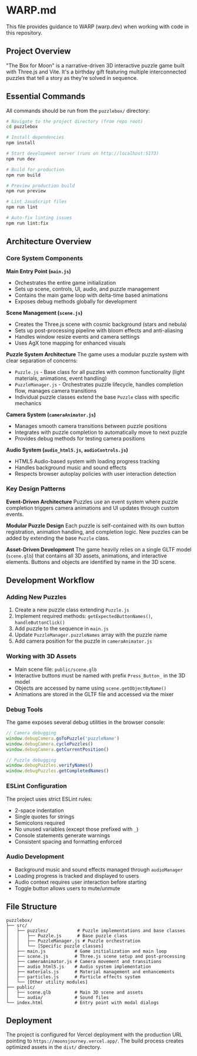 # WARP.md

This file provides guidance to WARP (warp.dev) when working with code in this repository.

## Project Overview

"The Box for Moon" is a narrative-driven 3D interactive puzzle game built with Three.js and Vite. It's a birthday gift featuring multiple interconnected puzzles that tell a story as they're solved in sequence.

## Essential Commands

All commands should be run from the `puzzlebox/` directory:

```bash
# Navigate to the project directory (from repo root)
cd puzzlebox

# Install dependencies
npm install

# Start development server (runs on http://localhost:5173)
npm run dev

# Build for production
npm run build

# Preview production build
npm run preview

# Lint JavaScript files
npm run lint

# Auto-fix linting issues
npm run lint:fix
```

## Architecture Overview

### Core System Components

**Main Entry Point (`main.js`)**
- Orchestrates the entire game initialization
- Sets up scene, controls, UI, audio, and puzzle management
- Contains the main game loop with delta-time based animations
- Exposes debug methods globally for development

**Scene Management (`scene.js`)**
- Creates the Three.js scene with cosmic background (stars and nebula)
- Sets up post-processing pipeline with bloom effects and anti-aliasing
- Handles window resize events and camera settings
- Uses AgX tone mapping for enhanced visuals

**Puzzle System Architecture**
The game uses a modular puzzle system with clear separation of concerns:

- `Puzzle.js` - Base class for all puzzles with common functionality (light materials, animations, event handling)
- `PuzzleManager.js` - Orchestrates puzzle lifecycle, handles completion flow, manages camera transitions
- Individual puzzle classes extend the base `Puzzle` class with specific mechanics

**Camera System (`cameraAnimator.js`)**
- Manages smooth camera transitions between puzzle positions
- Integrates with puzzle completion to automatically move to next puzzle
- Provides debug methods for testing camera positions

**Audio System (`audio_html5.js`, `audioControls.js`)**
- HTML5 Audio-based system with loading progress tracking
- Handles background music and sound effects
- Respects browser autoplay policies with user interaction detection

### Key Design Patterns

**Event-Driven Architecture**
Puzzles use an event system where puzzle completion triggers camera animations and UI updates through custom events.

**Modular Puzzle Design**
Each puzzle is self-contained with its own button registration, animation handling, and completion logic. New puzzles can be added by extending the base `Puzzle` class.

**Asset-Driven Development**
The game heavily relies on a single GLTF model (`scene.glb`) that contains all 3D assets, animations, and interactive elements. Buttons and objects are identified by name in the 3D scene.

## Development Workflow

### Adding New Puzzles

1. Create a new puzzle class extending `Puzzle.js`
2. Implement required methods: `getExpectedButtonNames()`, `handleButtonClick()`
3. Add puzzle to the sequence in `main.js`
4. Update `PuzzleManager.puzzleNames` array with the puzzle name
5. Add camera position for the puzzle in `cameraAnimator.js`

### Working with 3D Assets

- Main scene file: `public/scene.glb`
- Interactive buttons must be named with prefix `Press_Button_` in the 3D model
- Objects are accessed by name using `scene.getObjectByName()`
- Animations are stored in the GLTF file and accessed via the mixer

### Debug Tools

The game exposes several debug utilities in the browser console:

```javascript
// Camera debugging
window.debugCamera.goToPuzzle('puzzleName')
window.debugCamera.cyclePuzzles()
window.debugCamera.getCurrentPosition()

// Puzzle debugging  
window.debugPuzzles.verifyNames()
window.debugPuzzles.getCompletedNames()
```

### ESLint Configuration

The project uses strict ESLint rules:
- 2-space indentation
- Single quotes for strings
- Semicolons required
- No unused variables (except those prefixed with `_`)
- Console statements generate warnings
- Consistent spacing and formatting enforced

### Audio Development

- Background music and sound effects managed through `audioManager`
- Loading progress is tracked and displayed to users
- Audio context requires user interaction before starting
- Toggle button allows users to mute/unmute

## File Structure

```
puzzlebox/
├── src/
│   ├── puzzles/           # Puzzle implementations and base classes
│   │   ├── Puzzle.js      # Base puzzle class
│   │   ├── PuzzleManager.js # Puzzle orchestration
│   │   └── [Specific puzzle classes]
│   ├── main.js           # Game initialization and main loop
│   ├── scene.js          # Three.js scene setup and post-processing
│   ├── cameraAnimator.js # Camera movement and transitions
│   ├── audio_html5.js    # Audio system implementation
│   ├── materials.js      # Material management and enhancements
│   ├── particles.js      # Particle effects system
│   └── [Other utility modules]
├── public/
│   ├── scene.glb         # Main 3D scene and assets
│   └── audio/            # Sound files
└── index.html            # Entry point with modal dialogs
```

## Deployment

The project is configured for Vercel deployment with the production URL pointing to `https://moonsjourney.vercel.app/`. The build process creates optimized assets in the `dist/` directory.
